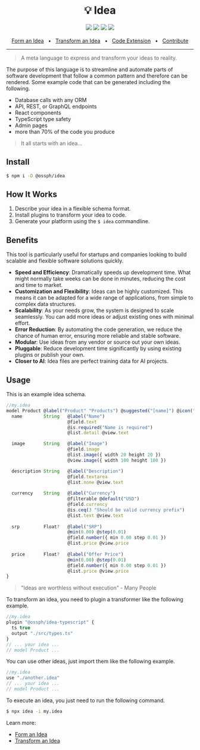 <div align="center">
  <h1>💡 Idea</h1>
  <a href="https://www.npmjs.com/package/@ossph/idea"><img src="https://img.shields.io/npm/v/@ossph/idea.svg?style=flat" /></a>
  <a href="https://github.com/OSSPhilippines/idea/blob/main/LICENSE"><img src="https://img.shields.io/badge/license-MIT-blue" /></a>
  <a href="https://github.com/OSSPhilippines/idea/commits/main/"><img src="https://img.shields.io/github/last-commit/OSSPhilippines/idea" /></a>
  <a href="https://github.com/OSSPhilippines/idea/blob/main/docs/contribute.md"><img src="https://img.shields.io/badge/PRs-welcome-brightgreen.svg" /></a>
  <br />
  <br />
  <a href="https://github.com/OSSPhilippines/idea/blob/main/docs/schema.md">Form an Idea</a>
  <span>&nbsp;&nbsp;•&nbsp;&nbsp;</span>
  <a href="https://github.com/OSSPhilippines/idea/blob/main/docs/transform.md">Transform an Idea</a>
  <span>&nbsp;&nbsp;•&nbsp;&nbsp;</span>
  <a href="https://marketplace.visualstudio.com/items?itemName=ossph.idea-langugage">Code Extension</a>
  <span>&nbsp;&nbsp;•&nbsp;&nbsp;</span>
  <a href="https://github.com/OSSPhilippines/idea/blob/main/docs/contribute.md">Contribute</a>
  <br />
  <hr />
</div>

> A meta language to express and transform your ideas to reality. 

The purpose of this language is to streamline and automate parts of 
software development that follow a common pattern and therefore can be 
rendered. Some example code that can be generated including the 
following.

 - Database calls with any ORM
 - API, REST, or GraphQL endpoints
 - React components
 - TypeScript type safety
 - Admin pages
 - more than 70% of the code you produce

> It all starts with an idea...

## Install

```bash
$ npm i -D @ossph/idea
```

## How It Works

 1. Describe your idea in a flexible schema format.
 2. Install plugins to transform your idea to code.
 3. Generate your platform using the `$ idea` commandline.

## Benefits

This tool is particularly useful for startups and companies looking 
to build scalable and flexible software solutions quickly. 

 - **Speed and Efficiency**: Dramatically speeds up development time. 
   What might normally take weeks can be done in minutes, reducing the 
   cost and time to market.
 - **Customization and Flexibility**: Ideas can be highly customized. 
   This means it can be adapted for a wide range of applications, from 
   simple to complex data structures.
 - **Scalability**: As your needs grow, the system is designed to 
   scale seamlessly. You can add more ideas or adjust existing ones 
   with minimal effort.
 - **Error Reduction**: By automating the code generation, we reduce 
   the chance of human error, ensuring more reliable and stable 
   software.
 - **Modular**: Use ideas from any vendor or source out your own ideas.
 - **Pluggable**: Reduce development time significantly by using 
   existing plugins or publish your own. 
 - **Closer to AI**: Idea files are perfect training data for AI 
   projects.

## Usage

This is an example idea schema.

```js
//my.idea
model Product @label("Product" "Products") @suggested("[name]") @icon("gift") {
  name        String   @label("Name") 
                       @field.text
                       @is.required("Name is required")
                       @list.detail @view.text

  image       String   @label("Image") 
                       @field.image
                       @list.image({ width 20 height 20 }) 
                       @view.image({ width 100 height 100 })

  description String   @label("Description") 
                       @field.textarea
                       @list.none @view.text
  
  currency    String   @label("Currency")
                       @filterable @default("USD")
                       @field.currency
                       @is.ceq(3 "Should be valid currency prefix")
                       @list.text @view.text
  
  srp         Float?   @label("SRP")
                       @min(0.00) @step(0.01)
                       @field.number({ min 0.00 step 0.01 })
                       @list.price @view.price
  
  price       Float?   @label("Offer Price")
                       @min(0.00) @step(0.01)
                       @field.number({ min 0.00 step 0.01 })
                       @list.price @view.price
}
```

> "Ideas are worthless without execution" - Many People

To transform an idea, you need to plugin a transformer like the 
following example.

```js
//my.idea
plugin "@ossph/idea-typescript" {
  ts true
  output "./src/types.ts"
}
// ... your idea ...
// model Product ...
```

You can use other ideas, just import them like the following example.

```js
//my.idea
use "./another.idea"
// ... your idea ...
// model Product ...
```

To execute an idea, you just need to run the following command.

```bash
$ npx idea -i my.idea
```

Learn more:

 - [Form an Idea](//github.com/OSSPhilippines/idea/blob/main/docs/schema.md)
 - [Transform an Idea](//github.com/OSSPhilippines/idea/blob/main/docs/transform.md)
